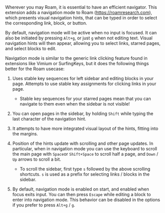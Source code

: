Wherever you may Roam, it is essential to have an efficient navigator. This extension adds a navigation mode to Roam (https://roamresearch.com), which presents visual navigation hints, that can be typed in order to select the corresponding link, block, or button.

By default, navigation mode will be active when no input is focused. It can also be initiated by pressing `Alt+g`, or just `g` when not editing text. Visual navigation hints will then appear, allowing you to select links, starred pages, and select blocks to edit.

Navigation mode is similar to the generic link clicking feature found in extensions like Vimium or SurfingKeys, but it does the following things better for the Roam usecase:

1. Uses stable key sequences for left sidebar and editing blocks in your page.  Attempts to use stable key assignments for clicking links in your page.

   - Stable key sequences for your starred pages mean that you can navigate to them even when the sidebar is not visible!

2. You can open pages in the sidebar, by holding `Shift` while typing the last character of the navigation hint.

3. It attempts to have more integrated visual layout of the hints, fitting into the margins.

4. Position of the hints update with scrolling and other page updates. In particular, when in navigation mode you can use the keyboard to scroll the main page with `Space`or `Shift+Space` to scroll half a page, and `Down` / `Up` arrows to scroll a bit.

   - To scroll the sidebar, first type `s` followed by the above scrolling shortcuts. `s` is used as a prefix for selecting links / blocks in the sidebar.

5. By default, navigation mode is enabled on start, and enabled when focus exits input. You can then press `Escape` while editing a block to enter into navigation mode. This behavior can be disabled in the options if you prefer to press `Alt+g` / `g`.
